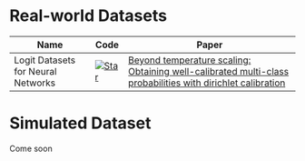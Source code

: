 # Real-world Datasets
| Name | Code | Paper |
|-------|-------|-------|
|Logit Datasets for Neural Networks| [![Star](https://img.shields.io/github/stars/markus93/NN_calibration.svg?style=social&label=Star)](https://github.com/markus93/NN_calibration)| [Beyond temperature scaling: Obtaining well-calibrated multi-class probabilities with dirichlet calibration](https://proceedings.neurips.cc/paper/2019/hash/8ca01ea920679a0fe3728441494041b9-Abstract.html)| 


# Simulated Dataset
Come soon
